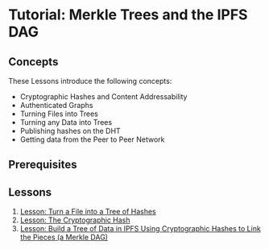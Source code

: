 # Tutorial: Merkle Trees and the IPFS DAG

## Concepts
These Lessons introduce the following concepts:
* Cryptographic Hashes and Content Addressability
* Authenticated Graphs
* Turning Files into Trees
* Turning any Data into Trees
* Publishing hashes on the DHT
* Getting data from the Peer to Peer Network

## Prerequisites

## Lessons
1. [Lesson: Turn a File into a Tree of Hashes](/ipfs-dag/lessons/files-as-dags.md)
2. [Lesson: The Cryptographic Hash](/ipfs-dag/lessons/crypto-hash.md)
3. [Lesson: Build a Tree of Data in IPFS Using Cryptographic Hashes to Link the Pieces (a Merkle DAG)](/ipfs-dag/lessons/blocks-from-scratch.md)
